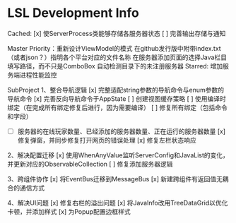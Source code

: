 ﻿# LSL Development Info
Cached:
[x] 使ServerProcess类能够存储各服务器状态
[ ] 完善输出存储与通知

Master Priority：重新设计ViewModel的模式
在github发行版中附带index.txt（或者json？）指明各个平台对应的文件名称
在服务器添加页面的选择Java栏目填写路径，而不只是ComboBox
自动检测目录下的未注册服务器
Starred: 增加服务端进程性能监控

SubProject
1、整合导航逻辑
[x] 完整适配string参数的导航命令与enum参数的导航命令
[x] 完善反向导航命令于AppState
[ ] 创建视图缓存策略
[ ] 使用编译时绑定（在完成所有绑定修复后进行，因为需要编译）
[ ] 修复所有绑定（包括命令和字段）
 - [ ] 服务器的在线玩家数量、已经添加的服务器数量、正在运行的服务器数量
[x] 修复弹窗，并同步修复打开网页的错误处理
[x] 修复左栏状态响应

2、解决配置迁移
[x] 使用WhenAnyValue监听ServerConfig和JavaList的变化，并更新对应的ObservableCollection
[ ] 修复添加服务器逻辑

3、跨组件协作
[x] 将EventBus迁移到MessageBus
[x] 新建跨组件有返回值无耦合的通信方式

4、解决UI问题
[x] 修复右栏的溢出问题
[x] 将JavaInfo改用TreeDataGrid以优化卡顿，并添加样式
[x] 为Popup配置边框样式

